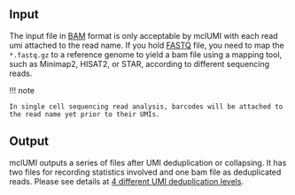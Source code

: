 ## Input

The input file in [BAM](https://support.illumina.com/help/BS_App_RNASeq_Alignment_OLH_1000000006112/Content/Source/Informatics/BAM-Format.htm) format is only acceptable by mclUMI with each read umi attached to the read name. If you hold [FASTQ](https://knowledge.illumina.com/software/general/software-general-reference_material-list/000002211) file, you need to map the `*.fastq.gz` to a reference genome to yield a bam file using a mapping tool, such as Minimap2, HISAT2, or STAR, according to different sequencing reads.

!!! note

    In single cell sequencing read analysis, barcodes will be attached to the read name yet prior to their UMIs.

## Output

mclUMI outputs a series of files after UMI deduplication or collapsing. It has two files for recording statistics involved and one bam file as deduplicated reads. Please see details at <a href="https://2003100127.github.io/mclumi/tutorial/I.-UMI-deduplication/1.-Single-locus/">4 different UMI deduplication levels</a>.